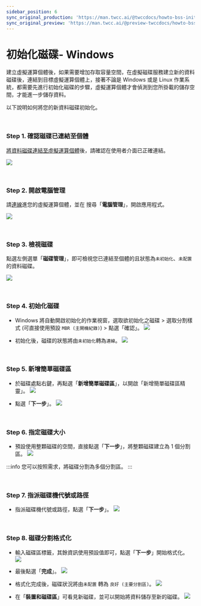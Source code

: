 ```yaml
---
sidebar_position: 6
sync_original_production: 'https://man.twcc.ai/@twccdocs/howto-bss-init-vol-windows-zh' 
sync_original_preview: 'https://man.twcc.ai/@preview-twccdocs/howto-bss-init-vol-windows-zh' 
---
```


# 初始化磁碟- Windows


建立虛擬運算個體後，如果需要增加存取容量空間，在虛擬磁碟服務建立新的資料磁碟後，連結到目標虛擬運算個體上，接著不論是 Windows 或是 Linux 作業系統，都需要先進行初始化磁碟的步驟，虛擬運算個體才會偵測到您所掛載的儲存空間，才能進一步儲存資料。

以下說明如何將您的新資料磁碟初始化。

<br/>


### Step 1. 確認磁碟已連結至個體

[將資料磁碟連結至虛擬運算個體](https://man.twcc.ai/@twccdocs/guide-vcs-vds-manage-disk-zh#%E9%80%A3%E7%B5%90%E8%87%B3%E8%99%9B%E6%93%AC%E9%81%8B%E7%AE%97%E5%80%8B%E9%AB%94)後，請確認在使用者介面已正確連結。

![](https://cos.twcc.ai/SYS-MANUAL/uploads/upload_fa75bdb78bc52059698a1e40d540a0da.png)

<br/>


### Step 2. 開啟電腦管理

請[連線](https://man.twcc.ai/@twccdocs/vcs-guide-connect-to-windows-from-windows-zh)進您的虛擬運算個體，並在 <i class="fa fa-search" aria-hidden="true"></i> 搜尋「**電腦管理**」，開啟應用程式。

![](https://cos.twcc.ai/SYS-MANUAL/uploads/upload_4dcce52be28b3142c19ab11b731c8f37.png)

<br/>


### Step 3. 檢視磁碟

點選左側選單「**磁碟管理**」，即可檢視您已連結至個體的且狀態為`未初始化`、`未配置`的資料磁碟。

![](https://cos.twcc.ai/SYS-MANUAL/uploads/upload_8ca94838884b9fd6fbcc2f0d316878fd.png)

<br/>


### Step 4. 初始化磁碟

- Windows 將自動開啟初始化的作業視窗，選取欲初始化之磁碟 > 選取分割樣式 (可直接使用預設 `MBR (主開機紀錄)`) > 點選「確認」。
![](https://cos.twcc.ai/SYS-MANUAL/uploads/upload_3fb63a300d4d111eeacb793d3cad6ae2.png)

- 初始化後，磁碟的狀態將由`未初始化`轉為`連線`。
![](https://cos.twcc.ai/SYS-MANUAL/uploads/upload_c4028ec99ca7fd5531ab5c0e8b679395.png)

<br/>


### Step 5. 新增簡單磁碟區 

- 於磁碟處點右鍵，再點選「**新增簡單磁碟區**」，以開啟「新增簡單磁碟區精靈」。
![](https://cos.twcc.ai/SYS-MANUAL/uploads/upload_4f0fa9a6a1017281a4f5af9a68e4f673.png)


- 點選「**下一步**」。
![](https://cos.twcc.ai/SYS-MANUAL/uploads/upload_eb34f2da96a9bca61623dec7ea803dce.png)

<br/>


### Step 6. 指定磁碟大小

- 預設使用整顆磁碟的空間，直接點選「**下一步**」，將整顆磁碟建立為 1 個分割區。
![](https://cos.twcc.ai/SYS-MANUAL/uploads/upload_6d23e832d8bbd0a177e428d7a862faae.png)


:::info
您可以按照需求，將磁碟分割為多個分割區。
:::

<br/>


### Step 7. 指派磁碟機代號或路徑 

- 指派磁碟機代號或路徑，點選「**下一步**」。
![](https://cos.twcc.ai/SYS-MANUAL/uploads/upload_7ca71932277a6e1a6849d63e0308dd15.png)

<br/>


### Step 8. 磁碟分割格式化

- 輸入磁碟區標籤，其餘資訊使用預設值即可，點選「**下一步**」開始格式化。
![](https://cos.twcc.ai/SYS-MANUAL/uploads/upload_d3cf924fdc91a359497bd8982ad9cc41.png)


- 最後點選「**完成**」。
![](https://cos.twcc.ai/SYS-MANUAL/uploads/upload_a8e94d2caf3ded3281d4400c2c2234b2.png)

- 格式化完成後，磁碟狀況將由`未配置` 轉為 `良好 (主要分割區)`。
![](https://cos.twcc.ai/SYS-MANUAL/uploads/upload_052091f8124b4ce9a0f41825ef923e52.png)

- 在「**裝置和磁碟區**」可看見新磁碟，並可以開始將資料儲存至新的磁碟。
![](https://cos.twcc.ai/SYS-MANUAL/uploads/upload_22c06d162d32e999ebc53697e8769277.png)